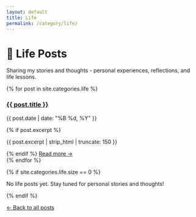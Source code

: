 ```yaml
---
layout: default
title: Life
permalink: /category/life/
---
```


# 🌱 Life Posts

Sharing my stories and thoughts - personal experiences, reflections, and life lessons.

<div class="posts-list">
  {% for post in site.categories.life %}
    <article class="post-preview">
      <h3><a href="{{ post.url }}">{{ post.title }}</a></h3>
      <p class="post-meta">{{ post.date | date: "%B %d, %Y" }}</p>
      {% if post.excerpt %}
        <p class="post-excerpt">{{ post.excerpt | strip_html | truncate: 150 }}</p>
      {% endif %}
      <a href="{{ post.url }}" class="read-more">Read more →</a>
    </article>
  {% endfor %}
</div>

{% if site.categories.life.size == 0 %}
  <p>No life posts yet. Stay tuned for personal stories and thoughts!</p>
{% endif %}

[← Back to all posts](/posts)